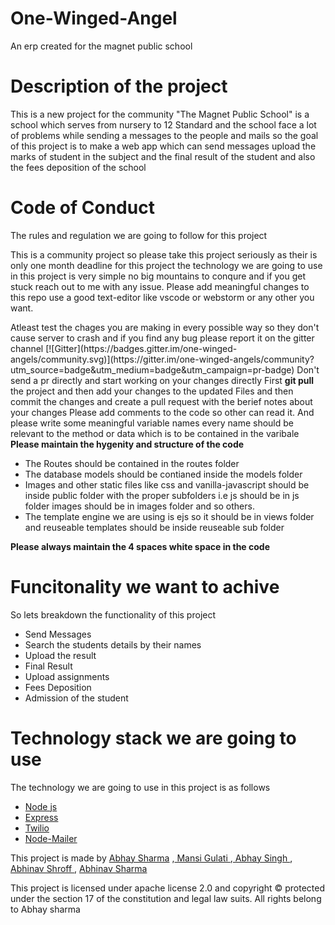 # One-Winged-Angel
An erp created for the magnet public school
<link rel="stylesheet" type="text/css" href="https://stackpath.bootstrapcdn.com/bootstrap/4.3.1/css/bootstrap.min.css">


<h1>Description of the project</h1>
<p>
	This is a new project for the community "The Magnet Public School" is a school which serves from nursery to 12 Standard and the school face a lot of problems while sending a messages to the people and mails so the goal of this project is to make a web app which can send messages upload the marks of student in the subject and the final result of the student and also the fees deposition of the school
</p>




<h1>
	Code of Conduct
</h1>
<p>
	The rules and regulation we are going to follow for this project
</p>
<p>
	This is a community project so please take this project seriously as their is only one month deadline for this project the technology we are going to use in this project is very simple no big mountains to conqure and if you get stuck reach out to me with any issue. Please add meaningful changes to this repo use a good text-editor like vscode or webstorm or any other you want.

</p>

<p>
	Atleast test the chages you are making in every possible way so they don't cause server to crash and if you find any bug please report it on the gitter channel [![Gitter](https://badges.gitter.im/one-winged-angels/community.svg)](https://gitter.im/one-winged-angels/community?utm_source=badge&utm_medium=badge&utm_campaign=pr-badge) 
	Don't send a pr directly and start working on your changes directly
	First <strong>git pull</strong> the project and then add your changes to the updated Files
	and then commit the changes and create a pull request with the berief notes about your changes
	Please add comments to the code so other can read it.
	And please write some meaningful  variable names every name should be relevant to the method or data which is to be contained in the varibale
	<Strong> Please maintain the hygenity and structure  of the code </Strong>
	
<ul>
		<li>The Routes should be contained in the routes folder</li>
		<li>The database models should be contianed inside the models folder</li>
		<li>Images and other static files like css and vanilla-javascript should be inside public folder with the proper subfolders i.e js should be in js folder images should be in images folder and so others. </li>
		<li>
		The template engine we are using is ejs so it should be in views folder and reuseable  templates should be inside reuseable sub folder
		</li>
</ul>

<Strong> Please always maintain the 4 spaces white space in the code</Strong>
</p>

<h1>
	Funcitonality we want to achive
</h1>
<p>
	So lets breakdown the functionality of this project
</p>
<ul>
	<li>
		Send Messages
	</li>
	<li>
		Search the students details by their names
	</li>
	<li>
		Upload the result
	</li>
	<li>
		Final Result
	</li>
	<li>
		Upload assignments
	</li>
	<li>
		Fees Deposition
	</li>
	<li>
		Admission of the student
	</li>
</ul>



<h1>
	Technology stack we are going to use
</h1>
<p>
	The technology we are going to use in this project is as follows
</p>
<ul>
	<li>
		<a href="https://nodejs.org/en/" target="_blank" class="btn btn-success"><span class="text-white">Node js</span></a>
	</li>
	<li>
		<a href="https://expressjs.com/" target="_blank" class="btn btn-success"><span class="text-white">Express</span></a>
	</li>
	<li>
		<a href="https://twilio.com/" target="_blank" class="btn btn-success"><span class="text-white">Twilio</span></a>
	</li>
	<li>
		<div class="btn btn-success">
		<a href="https://www.nodemailer.com/" target="_blank" ><span class="text-white">Node-Mailer</span></a>
		</div>
	</li>



</ul>

<p>
	This project is made by <a href="https://github.com/Daggron">Abhay Sharma</a> ,<a href="https://github.com/Daggron"> Mansi Gulati </a> ,<a href="https://github.com/Daggron"> Abhay Singh  </a>, <a href="https://github.com/Daggron">Abhinav Shroff </a> , <a href="https://github.com/Daggron">Abhinav Sharma </a>
</p>

<p>
	This project is licensed under apache license 2.0  and copyright &copy; protected under the section 17 of the constitution and legal law suits.
	All rights belong to Abhay sharma
</p>
